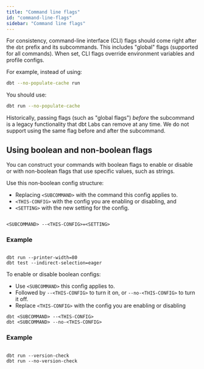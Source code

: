 ```yaml
---
title: "Command line flags"
id: "command-line-flags"
sidebar: "Command line flags"
---
```


For consistency, command-line interface (CLI) flags should come right after the `dbt` prefix and its subcommands. This includes "global" flags (supported for all commands). When set, CLI flags override environment variables and profile configs. 

For example, instead of using:

```bash
dbt --no-populate-cache run
```

You should use:

```bash
dbt run --no-populate-cache
```

Historically, passing flags (such as "global flags") _before_ the subcommand is a legacy functionality that dbt Labs can remove at any time. We do not support using the same flag before and after the subcommand. 

## Using boolean and non-boolean flags

You can construct your commands with boolean flags to enable or disable or with non-boolean flags that use specific values, such as strings. 

<Tabs>

<TabItem value="nonboolean" label="Non-boolean config">

Use this non-boolean config structure:
- Replacing `<SUBCOMMAND>`  with the command this config applies to.
- `<THIS-CONFIG>` with the config you are enabling or disabling, and
- `<SETTING>` with the new setting for the config.

<File name='CLI flags'>


```text

<SUBCOMMAND> --<THIS-CONFIG>=<SETTING> 

```

</File>

### Example

<File name='CLI flags'>


```text

dbt run --printer-width=80 
dbt test --indirect-selection=eager

```

</File>

</TabItem>

<TabItem value="boolean" label="Boolean config">

To enable or disable boolean configs:
- Use `<SUBCOMMAND>` this config applies to.
- Followed by `--<THIS-CONFIG>` to turn it on, or `--no-<THIS-CONFIG>` to turn it off.
- Replace `<THIS-CONFIG>` with the config you are enabling or disabling


<File name='CLI flags'>


```text
dbt <SUBCOMMAND> --<THIS-CONFIG> 
dbt <SUBCOMMAND> --no-<THIS-CONFIG> 

```

</File>

### Example

<File name='CLI flags'>


```text

dbt run --version-check
dbt run --no-version-check 

```

</File>

</TabItem>

</Tabs>
